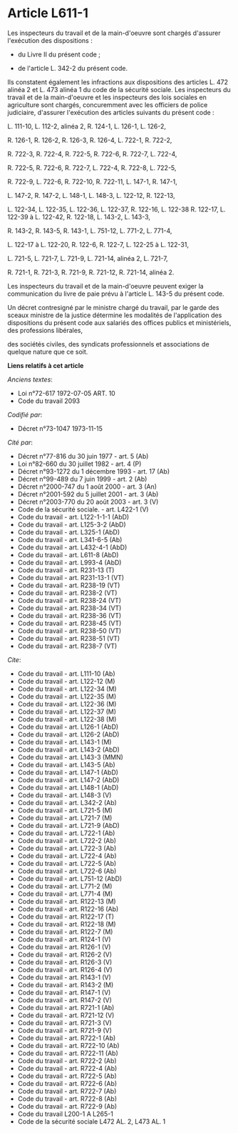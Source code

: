 # Article L611-1

Les inspecteurs du travail et de la main-d'oeuvre sont chargés d'assurer l'exécution des dispositions :

- du Livre II du présent code ;

- de l'article L. 342-2 du présent code.

Ils constatent également les infractions aux dispositions des articles L. 472 alinéa 2 et L. 473 alinéa 1 du code de la
sécurité sociale. Les inspecteurs du travail et de la main-d'oeuvre et les inspecteurs des lois sociales en agriculture sont
chargés, concuremment avec les officiers de police judiciaire, d'assurer l'exécution des articles suivants du présent code :

L. 111-10, L. 112-2, alinéa 2, R. 124-1, L. 126-1, L. 126-2,

R. 126-1, R. 126-2, R. 126-3, R. 126-4, L. 722-1, R. 722-2,

R. 722-3, R. 722-4, R. 722-5, R. 722-6, R. 722-7, L. 722-4,

R. 722-5, R. 722-6, R. 722-7, L. 722-4, R. 722-8, L. 722-5,

R. 722-9, L. 722-6, R. 722-10, R. 722-11, L. 147-1, R. 147-1,

L. 147-2, R. 147-2, L. 148-1, L. 148-3, L. 122-12, R. 122-13,

L. 122-34, L. 122-35, L. 122-36, L. 122-37, R. 122-16, L. 122-38 R. 122-17, L. 122-39 à L. 122-42, R. 122-18, L. 143-2, L.
143-3,

R. 143-2, R. 143-5, R. 143-1, L. 751-12, L. 771-2, L. 771-4,

L. 122-17 à L. 122-20, R. 122-6, R. 122-7, L. 122-25 à L. 122-31,

L. 721-5, L. 721-7, L. 721-9, L. 721-14, alinéa 2, L. 721-7,

R. 721-1, R. 721-3, R. 721-9, R. 721-12, R. 721-14, alinéa 2.

Les inspecteurs du travail et de la main-d'oeuvre peuvent exiger la communication du livre de paie prévu à l'article L. 143-5
du présent code.

Un décret contresigné par le ministre chargé du travail, par le garde des sceaux ministre de la justice détermine les
modalités de l'application des dispositions du présent code aux salariés des offices publics et ministériels, des professions
libérales,

des sociétés civiles, des syndicats professionnels et associations de quelque nature que ce soit.

**Liens relatifs à cet article**

_Anciens textes_:

  - Loi n°72-617 1972-07-05 ART. 10
  - Code du travail 2093

_Codifié par_:

  - Décret n°73-1047 1973-11-15

_Cité par_:

  - Décret n°77-816 du 30 juin 1977 - art. 5 (Ab)
  - Loi n°82-660 du 30 juillet 1982 - art. 4 (P)
  - Décret n°93-1272 du 1 décembre 1993 - art. 17 (Ab)
  - Décret n°99-489 du 7 juin 1999 - art. 2 (Ab)
  - Décret n°2000-747 du 1 août 2000 - art. 3 (An)
  - Décret n°2001-592 du 5 juillet 2001 - art. 3 (Ab)
  - Décret n°2003-770 du 20 août 2003 - art. 3 (V)
  - Code de la sécurité sociale. - art. L422-1 (V)
  - Code du travail - art. L122-1-1-1 (AbD)
  - Code du travail - art. L125-3-2 (AbD)
  - Code du travail - art. L325-1 (AbD)
  - Code du travail - art. L341-6-5 (Ab)
  - Code du travail - art. L432-4-1 (AbD)
  - Code du travail - art. L611-8 (AbD)
  - Code du travail - art. L993-4 (AbD)
  - Code du travail - art. R231-13 (T)
  - Code du travail - art. R231-13-1 (VT)
  - Code du travail - art. R238-19 (VT)
  - Code du travail - art. R238-2 (VT)
  - Code du travail - art. R238-24 (VT)
  - Code du travail - art. R238-34 (VT)
  - Code du travail - art. R238-36 (VT)
  - Code du travail - art. R238-45 (VT)
  - Code du travail - art. R238-50 (VT)
  - Code du travail - art. R238-51 (VT)
  - Code du travail - art. R238-7 (VT)

_Cite_:

  - Code du travail - art. L111-10 (Ab)
  - Code du travail - art. L122-12 (M)
  - Code du travail - art. L122-34 (M)
  - Code du travail - art. L122-35 (M)
  - Code du travail - art. L122-36 (M)
  - Code du travail - art. L122-37 (M)
  - Code du travail - art. L122-38 (M)
  - Code du travail - art. L126-1 (AbD)
  - Code du travail - art. L126-2 (AbD)
  - Code du travail - art. L143-1 (M)
  - Code du travail - art. L143-2 (AbD)
  - Code du travail - art. L143-3 (MMN)
  - Code du travail - art. L143-5 (Ab)
  - Code du travail - art. L147-1 (AbD)
  - Code du travail - art. L147-2 (AbD)
  - Code du travail - art. L148-1 (AbD)
  - Code du travail - art. L148-3 (V)
  - Code du travail - art. L342-2 (Ab)
  - Code du travail - art. L721-5 (M)
  - Code du travail - art. L721-7 (M)
  - Code du travail - art. L721-9 (AbD)
  - Code du travail - art. L722-1 (Ab)
  - Code du travail - art. L722-2 (Ab)
  - Code du travail - art. L722-3 (Ab)
  - Code du travail - art. L722-4 (Ab)
  - Code du travail - art. L722-5 (Ab)
  - Code du travail - art. L722-6 (Ab)
  - Code du travail - art. L751-12 (AbD)
  - Code du travail - art. L771-2 (M)
  - Code du travail - art. L771-4 (M)
  - Code du travail - art. R122-13 (M)
  - Code du travail - art. R122-16 (Ab)
  - Code du travail - art. R122-17 (T)
  - Code du travail - art. R122-18 (M)
  - Code du travail - art. R122-7 (M)
  - Code du travail - art. R124-1 (V)
  - Code du travail - art. R126-1 (V)
  - Code du travail - art. R126-2 (V)
  - Code du travail - art. R126-3 (V)
  - Code du travail - art. R126-4 (V)
  - Code du travail - art. R143-1 (V)
  - Code du travail - art. R143-2 (M)
  - Code du travail - art. R147-1 (V)
  - Code du travail - art. R147-2 (V)
  - Code du travail - art. R721-1 (Ab)
  - Code du travail - art. R721-12 (V)
  - Code du travail - art. R721-3 (V)
  - Code du travail - art. R721-9 (V)
  - Code du travail - art. R722-1 (Ab)
  - Code du travail - art. R722-10 (Ab)
  - Code du travail - art. R722-11 (Ab)
  - Code du travail - art. R722-2 (Ab)
  - Code du travail - art. R722-4 (Ab)
  - Code du travail - art. R722-5 (Ab)
  - Code du travail - art. R722-6 (Ab)
  - Code du travail - art. R722-7 (Ab)
  - Code du travail - art. R722-8 (Ab)
  - Code du travail - art. R722-9 (Ab)
  - Code du travail L200-1 A L265-1
  - Code de la sécurité sociale L472 AL. 2, L473 AL. 1
